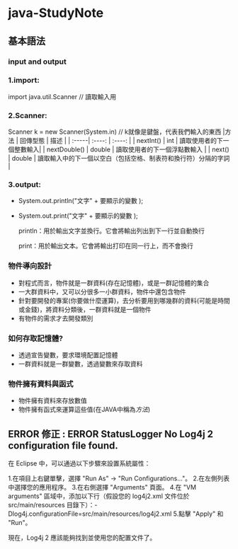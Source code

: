 # java-StudyNote

## 基本語法
### input and output
  ### 1.import:
  
  import java.util.Scanner  // 讀取輸入用
    
  ### 2.Scanner:
  
  Scanner k = new Scanner(System.in)  // k就像是鍵盤，代表我們輸入的東西
    |方法 | 回傳型態 | 描述 |
| :-----| :----: | :----: |
| nextInt() | int | 讀取使用者的下一個整數輸入|
| nextDouble() | double | 讀取使用者的下一個浮點數輸入 |
| next() | double | 讀取輸入中的下一個以空白（包括空格、制表符和換行符）分隔的字詞 |

  ### 3.output:
  * System.out.println("文字" + 要顯示的變數 ); 
  * System.out.print("文字" + 要顯示的變數 );


    
    println：用於輸出文字並換行。它會將輸出列出到下一行並自動換行

    print：用於輸出文本。它會將輸出打印在同一行上，而不會換行
    
### 物件導向設計
* 對程式而言，物件就是一群資料(存在記憶體)，或是一群記憶體的集合
* 一大群資料中，又可以分很多一小群資料，物件中還包含物件
* 針對要開發的專案(你要做什麼運算)，去分析要用到哪幾群的資料(可能是時間或金錢)，將資料分類後，一群資料就是一個物件
* 有物件的需求才去開發類別

### 如何存取記憶體? 
* 透過宣告變數，要求環境配置記憶體
* 一群資料就是一群變數，透過變數來存取資料
  
### 物件擁有資料與函式
* 物件擁有資料來存放數值
* 物件擁有函式來運算這些值(在JAVA中稱為*方法*)

## ERROR 修正 : ERROR StatusLogger No Log4j 2 configuration file found.
在 Eclipse 中，可以通過以下步驟來設置系統屬性：

1.在項目上右鍵單擊，選擇 "Run As" -> "Run Configurations..."。
2.在左側列表中選擇您的應用程序。
3.在右側選擇 "Arguments" 頁面。
4.在 "VM arguments" 區域中，添加以下行（假設您的 log4j2.xml 文件位於 src/main/resources 目錄下）：-Dlog4j.configurationFile=src/main/resources/log4j2.xml
5.點擊 "Apply" 和 "Run"。

現在，Log4j 2 應該能夠找到並使用您的配置文件了。









